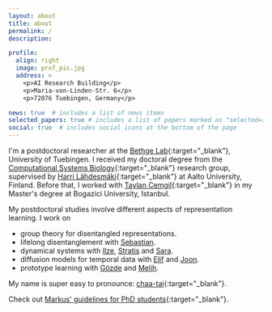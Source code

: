 ```yaml
---
layout: about
title: about
permalink: /
description: 

profile:
  align: right
  image: prof_pic.jpg
  address: >
    <p>AI Research Building</p>
    <p>Maria-von-Linden-Str. 6</p>
    <p>72076 Tuebingen, Germany</p>

news: true  # includes a list of news items
selected_papers: true # includes a list of papers marked as "selected={true}"
social: true  # includes social icons at the bottom of the page
---
```


I'm a postdoctoral researcher at the [Bethge Lab](http://bethgelab.org/){:target="\_blank"}, University of Tuebingen. I received my doctoral degree from the [Computational Systems Biology](https://research.cs.aalto.fi/csb/){:target="\_blank"} research group, supervised by [Harri Lähdesmäki](https://users.ics.aalto.fi/harrila/){:target="\_blank"} at Aalto University, Finland. Before that, I worked with [Taylan Cemgil](https://www.cmpe.boun.edu.tr/~cemgil/){:target="\_blank"} in my Master's degree at Bogazici University, Istanbul. 

My postdoctoral studies involve different aspects of representation learning. I work on
- group theory for disentangled representations.
- lifelong disentanglement with [Sebastian](https://scholar.google.com/citations?user=8vAIQXoAAAAJ&hl=en).
- dynamical systems with [Ilze](https://scholar.google.com/citations?hl=en&user=AJIXYb0AAAAJ), [Stratis](https://www.egavves.com/) and [Sara](https://saramagliacane.github.io/).
- diffusion models for temporal data with [Elif](https://www.linkedin.com/in/elifakata/?originalSubdomain=de) and [Joon](https://www.eml-unitue.de/people/seong-joon-oh).
- prototype learning with [Gözde](https://gozde-unal.github.io/) and [Melih](https://melihkandemir.github.io/).

My name is super easy to pronounce: [chaa-tai](https://forvo.com/word/%C3%A7a%C4%9Fatay/){:target="\_blank"}.

Check out [Markus' guidelines for PhD students](https://users.aalto.fi/~heinom10/guidelines.html){:target="\_blank"}.
